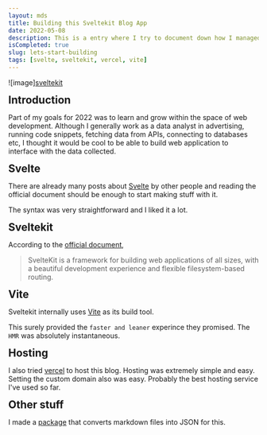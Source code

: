 ```yaml
---
layout: mds
title: Building this Sveltekit Blog App
date: 2022-05-08
description: This is a entry where I try to document down how I managed to put this Sveltekit Blog App together.
isCompleted: true
slug: lets-start-building
tags: [svelte, sveltekit, vercel, vite]
---
```


<!-- ![image](https://github.com/sveltejs/kit/blob/master/sites/kit.svelte.dev/src/images/svelte-kit-machine.webp?raw=true) -->

![image][sveltekit](/assets/images/svelte-kit-machine.png "sveltekit")

## Introduction

Part of my goals for 2022 was to learn and grow within the space of web development.
Although I generally work as a data analyst in advertising, running code snippets, fetching data from APIs, connecting to databases etc, I thought it would be cool to be able to build web application to interface with the data collected.

## Svelte

There are already many posts about [Svelte](https://svelte.dev/) by other people and reading the official document should be enough to start making stuff with it.

The syntax was very straightforward and I liked it a lot.

## Sveltekit

According to the [official document](https://kit.svelte.dev/),

> SvelteKit is a framework for building web applications of all sizes, with a beautiful development experience and flexible filesystem-based routing.

## Vite

Sveltekit internally uses [Vite](https://vitejs.dev/) as its build tool.

This surely provided the `faster and leaner` experince they promised. The `HMR` was absolutely instantaneous.

## Hosting

I also tried [vercel](https://vercel.com/) to host this blog. Hosting was extremely simple and easy. Setting the custom domain also was easy. Probably the best hosting service I've used so far.

## Other stuff

I made a [package](https://github.com/K-Sato1995/md-to-json-converter) that converts markdown files into JSON for this.

<style>
	h2 {
		font-weight: bold;
        margin: 10px 5px 10px 0px;
	}
    image{
        height:5%;
        width:1%;
    }
</style>
